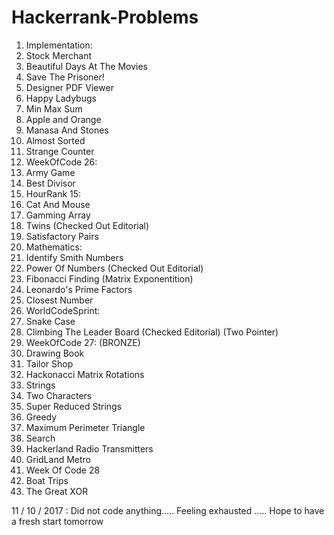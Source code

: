 # Hackerrank-Problems
1. Implementation:
  1. Stock Merchant
  2. Beautiful Days At The Movies
  3. Save The Prisoner!
  4. Designer PDF Viewer
  5. Happy Ladybugs
  6. Min Max Sum
  7. Apple and Orange
  8. Manasa And Stones
  9. Almost Sorted
  10. Strange Counter
2. WeekOfCode 26:
  1. Army Game
  2. Best Divisor
3. HourRank 15:
  1. Cat And Mouse
  2. Gamming Array
  3. Twins (Checked Out Editorial)
  4. Satisfactory Pairs
4. Mathematics:
  1. Identify Smith Numbers
  2. Power Of Numbers (Checked Out Editorial)
  3. Fibonacci Finding (Matrix Exponentition)
  4. Leonardo's Prime Factors
  5. Closest Number
5. WorldCodeSprint:
  1. Snake Case
  2. Climbing The Leader Board (Checked Editorial) (Two Pointer)
6. WeekOfCode 27: (BRONZE)
  1. Drawing Book
  2. Tailor Shop
  3. Hackonacci Matrix Rotations
7. Strings
  1. Two Characters
  2. Super Reduced Strings
8. Greedy
  1. Maximum Perimeter Triangle
9. Search
  1. Hackerland Radio Transmitters
  2. GridLand Metro
10. Week Of Code 28
  1. Boat Trips
  2. The Great XOR

 11 / 10 / 2017 : Did not code anything..... Feeling exhausted .....
                  Hope to have a fresh start tomorrow
